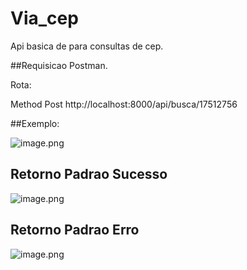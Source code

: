 # Via_cep

Api basica de para consultas de cep.

##Requisicao Postman.

Rota:

Method Post
http://localhost:8000/api/busca/17512756

##Exemplo:

![image.png](/.attachments/image-d06a85f1-88dd-45ab-aa20-a329ff8f13a0.png)

## Retorno Padrao Sucesso

![image.png](/.attachments/image-012e0db0-2bba-4264-9812-b23f1578e49c.png)

## Retorno Padrao Erro

![image.png](/.attachments/image-67d551a5-c4f6-4bbf-98bf-4e8724be79d3.png)
